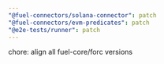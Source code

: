 ```yaml
---
"@fuel-connectors/solana-connector": patch
"@fuel-connectors/evm-predicates": patch
"@e2e-tests/runner": patch
---
```


chore: align all fuel-core/forc versions
